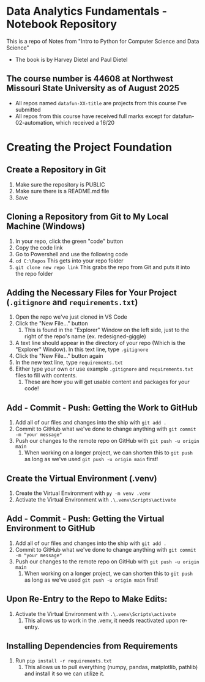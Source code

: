 # Data Analytics Fundamentals - Notebook Repository
This is a repo of Notes from "Intro to Python for Computer Science and Data Science"
- The book is by Harvey Dietel and Paul Dietel
## The course number is 44608 at Northwest Missouri State University as of August 2025
- All repos named `datafun-XX-title` are projects from this course I've submitted
- All repos from this course have received full marks except for datafun-02-automation, which received a 16/20

# Creating the Project Foundation

## Create a Repository in Git
1. Make sure the repository is PUBLIC
2. Make sure there is a README.md file
3. Save

## Cloning a Repository from Git to My Local Machine (Windows)
1. In your repo, click the green "code" button
2. Copy the code link
3. Go to Powershell and use the following code
4. `cd C:\Repos` This gets into your repo folder
5. `git clone new repo link` This grabs the repo from Git and puts it into the repo folder

## Adding the Necessary Files for Your Project (`.gitignore` and `requirements.txt`)
1. Open the repo we've just cloned in VS Code
2. Click the "New File..." button
   1. This is found in the "Explorer" Window on the left side, just to the right of the repo's name (ex. redesigned-giggle)
3. A text line should appear in the directory of your repo (Which is the "Explorer" Window). In this text line, type `.gitignore`
4. Click the "New File..." button again
5. In the new text line, type `requirements.txt`
6. Either type your own or use example `.gitignore` and `requirements.txt` files to fill with contents. 
   1. These are how you will get usable content and packages for your code!

## Add - Commit - Push: Getting the Work to GitHub
1. Add all of our files and changes into the ship with `git add .`
2. Commit to GitHub what we've done to change anything with `git commit -m "your message"`
3. Push our changes to the remote repo on GitHub with `git push -u origin main`
   1. When working on a longer project, we can shorten this to `git push` as long as we've used `git push -u origin main` first!

## Create the Virtual Environment (.venv)
1. Create the Virtual Environment with `py -m venv .venv`
2. Activate the Virtual Environment with `.\.venv\Scripts\activate`

## Add - Commit - Push: Getting the Virtual Environment to GitHub
1. Add all of our files and changes into the ship with `git add .`
2. Commit to GitHub what we've done to change anything with `git commit -m "your message"`
3. Push our changes to the remote repo on GitHub with `git push -u origin main`
   1. When working on a longer project, we can shorten this to `git push` as long as we've used `git push -u origin main` first!

## Upon Re-Entry to the Repo to Make Edits:
1. Activate the Virtual Environment with `.\.venv\Scripts\activate`
   1. This allows us to work in the .venv, it needs reactivated upon re-entry.

## Installing Dependencies from Requirements
1. Run `pip install -r requirements.txt`
   1. This allows us to pull everything (numpy, pandas, matplotlib, pathlib) and install it so we can utilize it.
